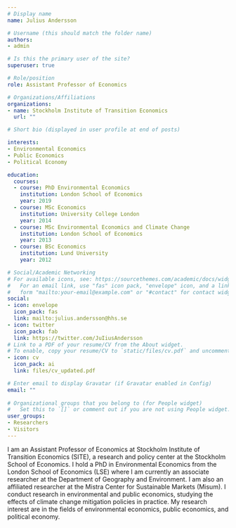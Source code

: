 ```yaml
---
# Display name
name: Julius Andersson

# Username (this should match the folder name)
authors:
- admin

# Is this the primary user of the site?
superuser: true

# Role/position
role: Assistant Professor of Economics 

# Organizations/Affiliations
organizations:
- name: Stockholm Institute of Transition Economics
  url: ""

# Short bio (displayed in user profile at end of posts)

interests:
- Environmental Economics
- Public Economics
- Political Economy

education:
  courses:
  - course: PhD Environmental Economics
    institution: London School of Economics
    year: 2019
  - course: MSc Economics 
    institution: University College London 
    year: 2014
  - course: MSc Environmental Economics and Climate Change
    institution: London School of Economics
    year: 2013
  - course: BSc Economics
    institution: Lund University
    year: 2012

# Social/Academic Networking
# For available icons, see: https://sourcethemes.com/academic/docs/widgets/#icons
#   For an email link, use "fas" icon pack, "envelope" icon, and a link in the
#   form "mailto:your-email@example.com" or "#contact" for contact widget.
social:
- icon: envelope
  icon_pack: fas
  link: mailto:julius.andersson@hhs.se
- icon: twitter
  icon_pack: fab
  link: https://twitter.com/JuIiusAndersson
# Link to a PDF of your resume/CV from the About widget.
# To enable, copy your resume/CV to `static/files/cv.pdf` and uncomment the lines below.  
- icon: cv
  icon_pack: ai
  link: files/cv_updated.pdf 

# Enter email to display Gravatar (if Gravatar enabled in Config)
email: ""
  
# Organizational groups that you belong to (for People widget)
#   Set this to `[]` or comment out if you are not using People widget.  
user_groups:
- Researchers
- Visitors
---
```


I am an Assistant Professor of Economics at Stockholm Institute of Transition Economics (SITE), a research and policy center at the Stockholm School of Economics. I hold a PhD in Environmental Economics from the London School of Economics (LSE) where I am currently an associate researcher at the Department of Geography and Environment. I am also an affiliated researcher at the Mistra Center for Sustainable Markets (Misum). I conduct research in environmental and public economics, studying the effects of climate change mitigation policies in practice. My research interest are in the fields of environmental economics, public economics, and political economy.



